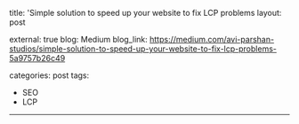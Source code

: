 title: 'Simple solution to speed up your website to fix LCP problems
layout: post

external: true
blog: Medium
blog_link: https://medium.com/avi-parshan-studios/simple-solution-to-speed-up-your-website-to-fix-lcp-problems-5a9757b26c49

categories: post
tags:
- SEO
- LCP
---